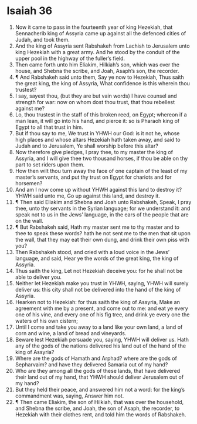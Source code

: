 ﻿# Isaiah  36
1. Now it came to pass in the fourteenth year of king Hezekiah, that Sennacherib king of Assyria came up against all the defenced cities of Judah, and took them. 
2. And the king of Assyria sent Rabshakeh from Lachish to Jerusalem unto king Hezekiah with a great army. And he stood by the conduit of the upper pool in the highway of the fuller’s field. 
3. Then came forth unto him Eliakim, Hilkiah’s son, which was over the house, and Shebna the scribe, and Joah, Asaph’s son, the recorder. 
4. ¶ And Rabshakeh said unto them, Say ye now to Hezekiah, Thus saith the great king, the king of Assyria, What confidence is this wherein thou trustest? 
5. I say, sayest thou, (but they are but vain words) I have counsel and strength for war: now on whom dost thou trust, that thou rebellest against me? 
6. Lo, thou trustest in the staff of this broken reed, on Egypt; whereon if a man lean, it will go into his hand, and pierce it: so is Pharaoh king of Egypt to all that trust in him. 
7. But if thou say to me, We trust in YHWH our God: is it not he, whose high places and whose altars Hezekiah hath taken away, and said to Judah and to Jerusalem, Ye shall worship before this altar? 
8. Now therefore give pledges, I pray thee, to my master the king of Assyria, and I will give thee two thousand horses, if thou be able on thy part to set riders upon them. 
9. How then wilt thou turn away the face of one captain of the least of my master’s servants, and put thy trust on Egypt for chariots and for horsemen? 
10. And am I now come up without YHWH against this land to destroy it? YHWH said unto me, Go up against this land, and destroy it. 
11. ¶ Then said Eliakim and Shebna and Joah unto Rabshakeh, Speak, I pray thee, unto thy servants in the Syrian language; for we understand it: and speak not to us in the Jews’ language, in the ears of the people that are on the wall. 
12. ¶ But Rabshakeh said, Hath my master sent me to thy master and to thee to speak these words? hath he not sent me to the men that sit upon the wall, that they may eat their own dung, and drink their own piss with you? 
13. Then Rabshakeh stood, and cried with a loud voice in the Jews’ language, and said, Hear ye the words of the great king, the king of Assyria. 
14. Thus saith the king, Let not Hezekiah deceive you: for he shall not be able to deliver you. 
15. Neither let Hezekiah make you trust in YHWH, saying, YHWH will surely deliver us: this city shall not be delivered into the hand of the king of Assyria. 
16. Hearken not to Hezekiah: for thus saith the king of Assyria, Make an agreement with me by a present, and come out to me: and eat ye every one of his vine, and every one of his fig tree, and drink ye every one the waters of his own cistern; 
17. Until I come and take you away to a land like your own land, a land of corn and wine, a land of bread and vineyards. 
18. Beware lest Hezekiah persuade you, saying, YHWH will deliver us. Hath any of the gods of the nations delivered his land out of the hand of the king of Assyria? 
19. Where are the gods of Hamath and Arphad? where are the gods of Sepharvaim? and have they delivered Samaria out of my hand? 
20. Who are they among all the gods of these lands, that have delivered their land out of my hand, that YHWH should deliver Jerusalem out of my hand? 
21. But they held their peace, and answered him not a word: for the king’s commandment was, saying, Answer him not. 
22. ¶ Then came Eliakim, the son of Hilkiah, that was over the household, and Shebna the scribe, and Joah, the son of Asaph, the recorder, to Hezekiah with their clothes rent, and told him the words of Rabshakeh. 
